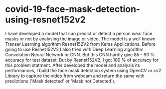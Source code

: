 # covid-19-face-mask-detection-using-resnet152v2

I have developed a model that can predict or detect a person wear face masks or not by analysing the image or video. The model is a well known Transer Learning algorithm Resnet152V2 from Keras Applications. Before going to use Resnet152V2,I also tried with Deep Learning algorithm Convolution Neural Network or CNN. But this CNN hardly give 85 - 90 % accuracy for test dataset. But by Resnet152V2, I got 100 % of accuracy for this problem statment. After developed the model  and analysis its performances, I build the face mask detection system using OpenCV or cv2 Library to capture the video from webcam and return the same with predictions ('Mask detected' or 'Mask not Detected'). 
